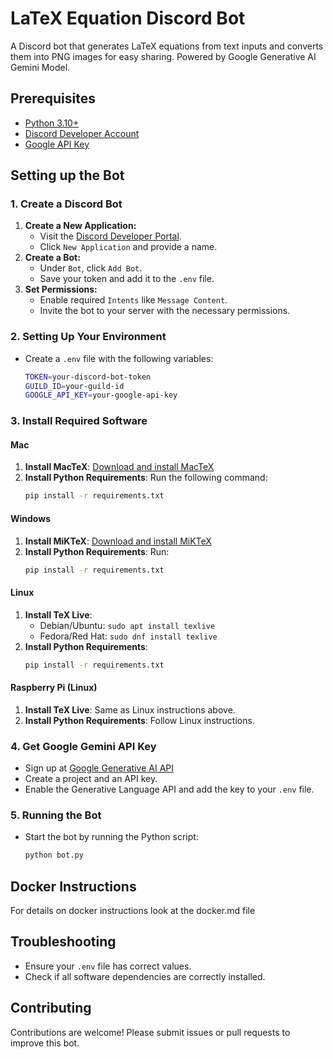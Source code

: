 
# LaTeX Equation Discord Bot

A Discord bot that generates LaTeX equations from text inputs and converts them into PNG images for easy sharing. Powered by Google Generative AI Gemini Model.

## Prerequisites

- [Python 3.10+](https://www.python.org/downloads/)
- [Discord Developer Account](https://discord.com/developers/applications)
- [Google API Key](https://console.cloud.google.com/)

## Setting up the Bot

### 1. Create a Discord Bot

1. **Create a New Application:**
   - Visit the [Discord Developer Portal](https://discord.com/developers/applications).
   - Click `New Application` and provide a name.
2. **Create a Bot:**
   - Under `Bot`, click `Add Bot`.
   - Save your token and add it to the `.env` file.
3. **Set Permissions:**
   - Enable required `Intents` like `Message Content`.
   - Invite the bot to your server with the necessary permissions.

### 2. Setting Up Your Environment

- Create a `.env` file with the following variables:
  ```bash
  TOKEN=your-discord-bot-token
  GUILD_ID=your-guild-id
  GOOGLE_API_KEY=your-google-api-key
  ```

### 3. Install Required Software

#### Mac

1. **Install MacTeX**: [Download and install MacTeX](https://tug.org/mactex/)
2. **Install Python Requirements**: Run the following command:
   ```bash
   pip install -r requirements.txt
   ```

#### Windows

1. **Install MiKTeX**: [Download and install MiKTeX](https://miktex.org/download)
2. **Install Python Requirements**: Run:
   ```bash
   pip install -r requirements.txt
   ```

#### Linux

1. **Install TeX Live**:
   - Debian/Ubuntu: `sudo apt install texlive`
   - Fedora/Red Hat: `sudo dnf install texlive`
2. **Install Python Requirements**:
   ```bash
   pip install -r requirements.txt
   ```

#### Raspberry Pi (Linux)

1. **Install TeX Live**: Same as Linux instructions above.
2. **Install Python Requirements**: Follow Linux instructions.

### 4. Get Google Gemini API Key

- Sign up at [Google Generative AI API](https://developers.generativeai.google/)
- Create a project and an API key.
- Enable the Generative Language API and add the key to your `.env` file.

### 5. Running the Bot

- Start the bot by running the Python script:
  ```bash
  python bot.py
  ```

## Docker Instructions
For details on docker instructions look at the docker.md file

## Troubleshooting

- Ensure your `.env` file has correct values.
- Check if all software dependencies are correctly installed.

## Contributing

Contributions are welcome! Please submit issues or pull requests to improve this bot.
